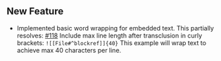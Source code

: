 ## New Feature
- Implemented basic word wrapping for embedded text. This partially resolves: [#118](https://github.com/zsviczian/obsidian-excalidraw-plugin/issues/118) 
  Include max line length after transclusion in curly brackets: `![[File#^blockref]]{40}`
  This example will wrap text to achieve max 40 characters per line.